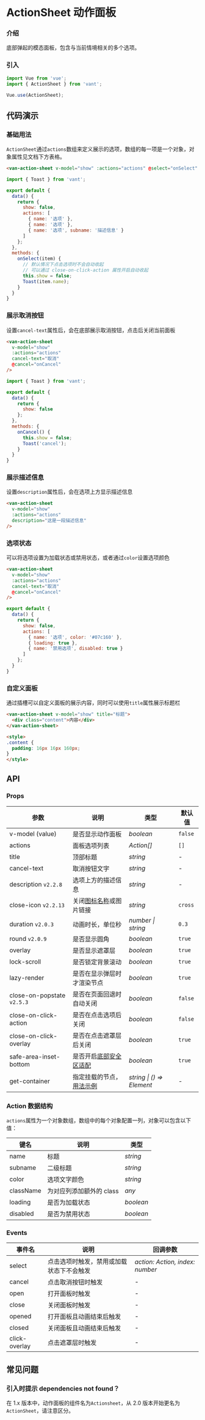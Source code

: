# ActionSheet 动作面板

### 介绍

底部弹起的模态面板，包含与当前情境相关的多个选项。

### 引入

```js
import Vue from 'vue';
import { ActionSheet } from 'vant';

Vue.use(ActionSheet);
```

## 代码演示

### 基础用法

`ActionSheet`通过`actions`数组来定义展示的选项，数组的每一项是一个对象，对象属性见文档下方表格。

```html
<van-action-sheet v-model="show" :actions="actions" @select="onSelect" />
```

```js
import { Toast } from 'vant';

export default {
  data() {
    return {
      show: false,
      actions: [
        { name: '选项' },
        { name: '选项' },
        { name: '选项', subname: '描述信息' }
      ]
    };
  },
  methods: {
    onSelect(item) {
      // 默认情况下点击选项时不会自动收起
      // 可以通过 close-on-click-action 属性开启自动收起
      this.show = false;
      Toast(item.name);
    }
  }
}
```

### 展示取消按钮

设置`cancel-text`属性后，会在底部展示取消按钮，点击后关闭当前面板

```html
<van-action-sheet
  v-model="show"
  :actions="actions"
  cancel-text="取消"
  @cancel="onCancel"
/>
```

```js
import { Toast } from 'vant';

export default {
  data() {
    return {
      show: false
    };
  },
  methods: {
    onCancel() {
      this.show = false;
      Toast('cancel');
    }
  }
}
```

### 展示描述信息

设置`description`属性后，会在选项上方显示描述信息

```html
<van-action-sheet
  v-model="show"
  :actions="actions"
  description="这是一段描述信息"
/>
```

### 选项状态

可以将选项设置为加载状态或禁用状态，或者通过`color`设置选项颜色

```html
<van-action-sheet
  v-model="show"
  :actions="actions"
  cancel-text="取消"
  @cancel="onCancel"
/>
```

```js
export default {
  data() {
    return {
      show: false,
      actions: [
        { name: '选项', color: '#07c160' },
        { loading: true },
        { name: '禁用选项', disabled: true }
      ]
    };
  }
}
```

### 自定义面板

通过插槽可以自定义面板的展示内容，同时可以使用`title`属性展示标题栏

```html
<van-action-sheet v-model="show" title="标题">
  <div class="content">内容</div>
</van-action-sheet>

<style>
.content {
  padding: 16px 16px 160px;
}
</style>
```

## API

### Props

| 参数 | 说明 | 类型 | 默认值 |
|------|------|------|------|
| v-model (value) | 是否显示动作面板 | *boolean* | `false` |
| actions | 面板选项列表 | *Action[]* | `[]` |
| title | 顶部标题 | *string* | - |
| cancel-text | 取消按钮文字 | *string* | - |
| description `v2.2.8` | 选项上方的描述信息 | *string* | - |
| close-icon `v2.2.13` | 关闭[图标名称](#/zh-CN/icon)或图片链接 | *string* | `cross` |
| duration `v2.0.3` | 动画时长，单位秒 | *number \| string* | `0.3` |
| round `v2.0.9` | 是否显示圆角 | *boolean* | `true` |
| overlay | 是否显示遮罩层 | *boolean* | `true` |
| lock-scroll | 是否锁定背景滚动 | *boolean* | `true` |
| lazy-render | 是否在显示弹层时才渲染节点 | *boolean* | `true` |
| close-on-popstate `v2.5.3` | 是否在页面回退时自动关闭 | *boolean* | `false` |
| close-on-click-action | 是否在点击选项后关闭 | *boolean* | `false` |
| close-on-click-overlay | 是否在点击遮罩层后关闭 | *boolean* | `true` |
| safe-area-inset-bottom | 是否开启[底部安全区适配](#/zh-CN/quickstart#di-bu-an-quan-qu-gua-pei) | *boolean* | `true` |
| get-container | 指定挂载的节点，[用法示例](#/zh-CN/popup#zhi-ding-gua-zai-wei-zhi) | *string \| () => Element* | - |

### Action 数据结构

`actions`属性为一个对象数组，数组中的每个对象配置一列，对象可以包含以下值：

| 键名 | 说明 | 类型 |
|------|------|------|
| name | 标题 | *string* |
| subname | 二级标题 | *string* |
| color | 选项文字颜色 | *string* |
| className | 为对应列添加额外的 class | *any* |
| loading | 是否为加载状态 | *boolean* |
| disabled | 是否为禁用状态 | *boolean* |

### Events

| 事件名 | 说明 | 回调参数 |
|------|------|------|
| select | 点击选项时触发，禁用或加载状态下不会触发 | *action: Action, index: number* |
| cancel | 点击取消按钮时触发 | - |
| open | 打开面板时触发 | - |
| close | 关闭面板时触发 | - |
| opened | 打开面板且动画结束后触发 | - |
| closed | 关闭面板且动画结束后触发 | - |
| click-overlay | 点击遮罩层时触发 | - |

## 常见问题

### 引入时提示 dependencies not found？

在 1.x 版本中，动作面板的组件名为`Actionsheet`，从 2.0 版本开始更名为`ActionSheet`，请注意区分。
